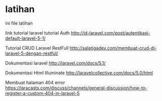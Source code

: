 # latihan
ini file latihan

link tutorial laravel
tutorial Auth
http://id-laravel.com/post/autentikasi-default-laravel-5-1/

Tutorial CRUD Laravel RestFull
http://salatigadev.com/membuat-crud-di-laravel-5-dengan-restful/

Dokumentasi laravel
http://laravel.com/docs/5.1/

Dokumentasi Html Illuminate
http://laravelcollective.com/docs/5.0/html

Membuat halaman 404 error
https://laracasts.com/discuss/channels/general-discussion/how-to-register-a-custom-404-in-laravel-5
